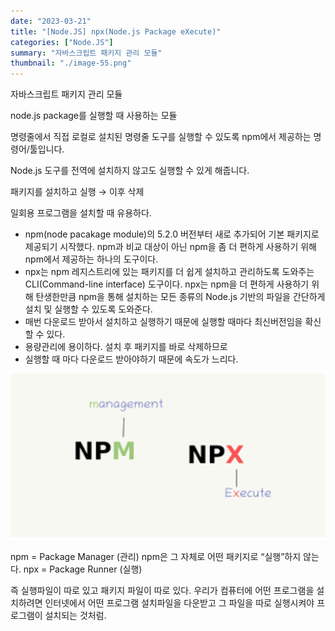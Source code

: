 ```yaml
---
date: "2023-03-21"
title: "[Node.JS] npx(Node.js Package eXecute)"
categories: ["Node.JS"]
summary: "자바스크립트 패키지 관리 모듈"
thumbnail: "./image-55.png"
---
```



자바스크립트 패키지 관리 모듈

node.js package를 실행할 때 사용하는 모듈

명령줄에서 직접 로컬로 설치된 명령줄 도구를 실행할 수 있도록 npm에서 제공하는 명령어/툴입니다.

Node.js 도구를 전역에 설치하지 않고도 실행할 수 있게 해줍니다.

패키지를 설치하고 실행 → 이후 삭제

일회용 프로그램을 설치할 때 유용하다.

- npm(node pacakage module)의 5.2.0 버전부터 새로 추가되어 기본 패키지로 제공되기 시작했다. npm과 비교 대상이 아닌 npm을 좀 더 편하게 사용하기 위해 npm에서 제공하는 하나의 도구이다.
- npx는 npm 레지스트리에 있는 패키지를 더 쉽게 설치하고 관리하도록 도와주는 CLI(Command-line interface) 도구이다. npx는 npm을 더 편하게 사용하기 위해 탄생한만큼 npm을 통해 설치하는 모든 종류의 Node.js 기반의 파일을 간단하게 설치 및 실행할 수 있도록 도와준다.
- 매번 다운로드 받아서 설치하고 실행하기 때문에 실행할 때마다 최신버전임을 확신할 수 있다.
- 용량관리에 용이하다. 설치 후 패키지를 바로 삭제하므로
- 실행할 때 마다 다운로드 받아야하기 때문에 속도가 느리다.


![alt text](image-55.png)



npm = Package Manager (관리)
npm은 그 자체로 어떤 패키지로 “실행”하지 않는다.
npx = Package Runner (실행)

즉 실행파일이 따로 있고 패키지 파일이 따로 있다. 우리가 컴퓨터에 어떤 프로그램을 설치하려면 인터넷에서 어떤 프로그램 설치파일을 다운받고 그  파일을 따로 실행시켜야 프로그램이 설치되는 것처럼.
